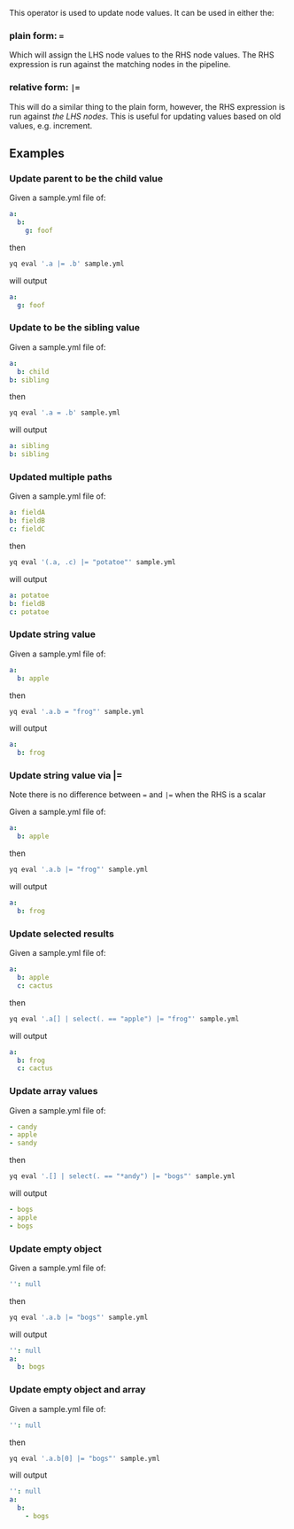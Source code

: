 This operator is used to update node values. It can be used in either the:

### plain form: `=`
Which will assign the LHS node values to the RHS node values. The RHS expression is run against the matching nodes in the pipeline.

### relative form: `|=`
This will do a similar thing to the plain form, however, the RHS expression is run against _the LHS nodes_. This is useful for updating values based on old values, e.g. increment.
## Examples
### Update parent to be the child value
Given a sample.yml file of:
```yaml
a:
  b:
    g: foof
```
then
```bash
yq eval '.a |= .b' sample.yml
```
will output
```yaml
a:
  g: foof
```

### Update to be the sibling value
Given a sample.yml file of:
```yaml
a:
  b: child
b: sibling
```
then
```bash
yq eval '.a = .b' sample.yml
```
will output
```yaml
a: sibling
b: sibling
```

### Updated multiple paths
Given a sample.yml file of:
```yaml
a: fieldA
b: fieldB
c: fieldC
```
then
```bash
yq eval '(.a, .c) |= "potatoe"' sample.yml
```
will output
```yaml
a: potatoe
b: fieldB
c: potatoe
```

### Update string value
Given a sample.yml file of:
```yaml
a:
  b: apple
```
then
```bash
yq eval '.a.b = "frog"' sample.yml
```
will output
```yaml
a:
  b: frog
```

### Update string value via |=
Note there is no difference between `=` and `|=` when the RHS is a scalar

Given a sample.yml file of:
```yaml
a:
  b: apple
```
then
```bash
yq eval '.a.b |= "frog"' sample.yml
```
will output
```yaml
a:
  b: frog
```

### Update selected results
Given a sample.yml file of:
```yaml
a:
  b: apple
  c: cactus
```
then
```bash
yq eval '.a[] | select(. == "apple") |= "frog"' sample.yml
```
will output
```yaml
a:
  b: frog
  c: cactus
```

### Update array values
Given a sample.yml file of:
```yaml
- candy
- apple
- sandy
```
then
```bash
yq eval '.[] | select(. == "*andy") |= "bogs"' sample.yml
```
will output
```yaml
- bogs
- apple
- bogs
```

### Update empty object
Given a sample.yml file of:
```yaml
'': null
```
then
```bash
yq eval '.a.b |= "bogs"' sample.yml
```
will output
```yaml
'': null
a:
  b: bogs
```

### Update empty object and array
Given a sample.yml file of:
```yaml
'': null
```
then
```bash
yq eval '.a.b[0] |= "bogs"' sample.yml
```
will output
```yaml
'': null
a:
  b:
    - bogs
```

